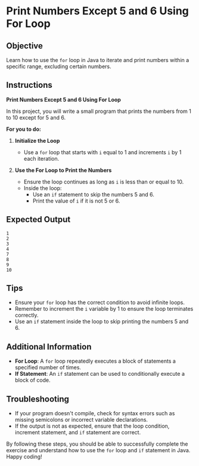 # Print Numbers Except 5 and 6 Using For Loop

## Objective
Learn how to use the `for` loop in Java to iterate and print numbers within a specific range, excluding certain numbers.

## Instructions

**Print Numbers Except 5 and 6 Using For Loop**

In this project, you will write a small program that prints the numbers from 1 to 10 except for 5 and 6.

**For you to do:**

1. **Initialize the Loop**
    - Use a `for` loop that starts with `i` equal to 1 and increments `i` by 1 each iteration.

2. **Use the For Loop to Print the Numbers**
    - Ensure the loop continues as long as `i` is less than or equal to 10.
    - Inside the loop:
        - Use an `if` statement to skip the numbers 5 and 6.
        - Print the value of `i` if it is not 5 or 6.

## Expected Output
```
1
2
3
4
7
8
9
10
```

## Tips
- Ensure your `for` loop has the correct condition to avoid infinite loops.
- Remember to increment the `i` variable by 1 to ensure the loop terminates correctly.
- Use an `if` statement inside the loop to skip printing the numbers 5 and 6.

## Additional Information
- **For Loop**: A `for` loop repeatedly executes a block of statements a specified number of times.
- **If Statement**: An `if` statement can be used to conditionally execute a block of code.

## Troubleshooting
- If your program doesn't compile, check for syntax errors such as missing semicolons or incorrect variable declarations.
- If the output is not as expected, ensure that the loop condition, increment statement, and `if` statement are correct.

By following these steps, you should be able to successfully complete the exercise and understand how to use the `for` loop and `if` statement in Java. Happy coding!
